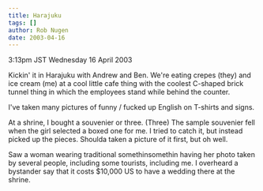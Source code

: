 ```yaml
---
title: Harajuku
tags: []
author: Rob Nugen
date: 2003-04-16
---
```


<p class=date>3:13pm JST Wednesday 16 April 2003</p>

<p>Kickin' it in Harajuku with Andrew and Ben.  We're eating crepes
(they) and ice cream (me) at a cool little cafe thing with the coolest
C-shaped brick tunnel thing in which the employees stand while behind
the counter.</p>

<p>I've taken many pictures of funny / fucked up English on T-shirts
and signs.</p>

<p>At a shrine, I bought a souvenier or three.  (Three)  The sample
souvenier fell when the girl selected a boxed one for me.  I tried to
catch it, but instead picked up the pieces.  Shoulda taken a picture
of it first, but oh well.</p>

<p>Saw a woman wearing traditional somethinsomethin having her photo
taken by several people, including some tourists, including me.  I
overheard a bystander say that it costs $10,000 US to have a wedding
there at the shrine.</p>
